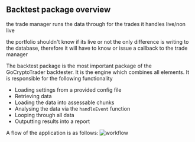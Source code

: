 ## Backtest package overview

the trade manager runs the data through for the trades
it handles live/non live

the portfolio shouldn't know if its live or not
the only difference is writing to the database, therefore it will have to know or issue a callback to the trade manager

The backtest package is the most important package of the GoCryptoTrader backtester. It is the engine which combines all elements.
It is responsible for the following functionality
- Loading settings from a provided config file
- Retrieving data
- Loading the data into assessable chunks
- Analysing the data via the `handleEvent` function
- Looping through all data
- Outputting results into a report

A flow of the application is as follows:
![workflow](https://i.imgur.com/Kup6IA9.png)
